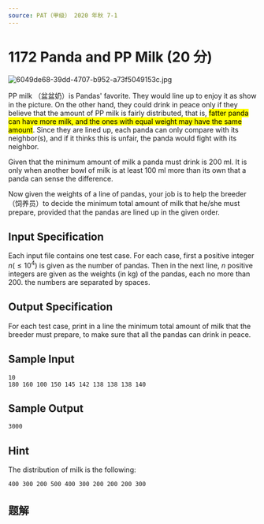 ```yaml
---
source: PAT（甲级） 2020 年秋 7-1
---
```


# 1172 Panda and PP Milk (20 分)

<img src="https://images.ptausercontent.com/6049de68-39dd-4707-b952-a73f5049153c.jpg" alt="6049de68-39dd-4707-b952-a73f5049153c.jpg" style="zoom:100%;" />

PP milk （盆盆奶）is Pandas' favorite. They would line up to enjoy it as show in the picture. On the other hand, they could drink in peace only if they believe that the amount of PP milk is fairly distributed, that is, <mark>fatter panda can have more milk, and the ones with equal weight may have the same amount</mark>. Since they are lined up, each panda can only compare with its neighbor(s), and if it thinks this is unfair, the panda would fight with its neighbor.

Given that the minimum amount of milk a panda must drink is 200 ml. It is only when another bowl of milk is at least 100 ml more than its own that a panda can sense the difference.

Now given the weights of a line of pandas, your job is to help the breeder（饲养员）to decide the minimum total amount of milk that he/she must prepare, provided that the pandas are lined up in the given order.

## Input Specification

Each input file contains one test case. For each case, first a positive integer $n (\le 10^4)$ is given as the number of pandas. Then in the next line, $n$ positive integers are given as the weights (in kg) of the pandas, each no more than 200. the numbers are separated by spaces.

## Output Specification

For each test case, print in a line the minimum total amount of milk that the breeder must prepare, to make sure that all the pandas can drink in peace.

## Sample Input

    10
    180 160 100 150 145 142 138 138 138 140

## Sample Output

    3000

## Hint

The distribution of milk is the following:

    400 300 200 500 400 300 200 200 200 300

## 题解
